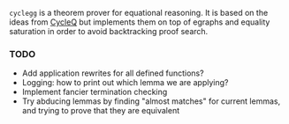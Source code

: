 `cyclegg` is a theorem prover for equational reasoning.
It is based on the ideas from [CycleQ](https://github.com/ec-jones/cycleq)
but implements them on top of egraphs and equality saturation in order to avoid backtracking proof search.

### TODO

- Add application rewrites for all defined functions?
- Logging: how to print out which lemma we are applying?
- Implement fancier termination checking
- Try abducing lemmas by finding "almost matches" for current lemmas, and trying to prove that they are equivalent